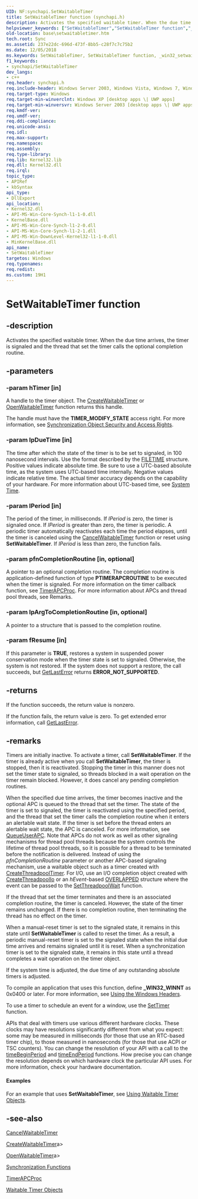 ```yaml
---
UID: NF:synchapi.SetWaitableTimer
title: SetWaitableTimer function (synchapi.h)
description: Activates the specified waitable timer. When the due time arrives, the timer is signaled and the thread that set the timer calls the optional completion routine.helpviewer_keywords: ["SetWaitableTimer","SetWaitableTimer function","_win32_setwaitabletimer","base.setwaitabletimer","synchapi/SetWaitableTimer","winbase/SetWaitableTimer"]
old-location: base\setwaitabletimer.htm
tech.root: Sync
ms.assetid: 237e22dc-696d-473f-8bb5-c28f7c7c75b2
ms.date: 12/05/2018
ms.keywords: SetWaitableTimer, SetWaitableTimer function, _win32_setwaitabletimer, base.setwaitabletimer, synchapi/SetWaitableTimer, winbase/SetWaitableTimer
f1_keywords:
- synchapi/SetWaitableTimer
dev_langs:
- c++
req.header: synchapi.h
req.include-header: Windows Server 2003, Windows Vista, Windows 7, Windows Server 2008  Windows Server 2008 R2, Windows.h
req.target-type: Windows
req.target-min-winverclnt: Windows XP [desktop apps \| UWP apps]
req.target-min-winversvr: Windows Server 2003 [desktop apps \| UWP apps]
req.kmdf-ver: 
req.umdf-ver: 
req.ddi-compliance: 
req.unicode-ansi: 
req.idl: 
req.max-support: 
req.namespace: 
req.assembly: 
req.type-library: 
req.lib: Kernel32.lib
req.dll: Kernel32.dll
req.irql: 
topic_type:
- APIRef
- kbSyntax
api_type:
- DllExport
api_location:
- Kernel32.dll
- API-MS-Win-Core-Synch-l1-1-0.dll
- KernelBase.dll
- API-MS-Win-Core-Synch-l1-2-0.dll
- API-MS-Win-Core-Synch-l1-2-1.dll
- API-MS-Win-DownLevel-Kernel32-l1-1-0.dll
- MinKernelBase.dll
api_name:
- SetWaitableTimer
targetos: Windows
req.typenames: 
req.redist: 
ms.custom: 19H1
---
```


# SetWaitableTimer function


## -description


Activates the specified waitable timer. When the due time arrives, the timer is signaled and the thread that set the timer calls the optional completion routine.


## -parameters




### -param hTimer [in]

A handle to the timer object. The 
<a href="https://docs.microsoft.com/windows/desktop/api/synchapi/nf-synchapi-createwaitabletimerw">CreateWaitableTimer</a> or 
<a href="https://docs.microsoft.com/windows/desktop/api/synchapi/nf-synchapi-openwaitabletimerw">OpenWaitableTimer</a> function returns this handle. 




The handle must have the <b>TIMER_MODIFY_STATE</b> access right. For more information, see 
<a href="https://docs.microsoft.com/windows/desktop/Sync/synchronization-object-security-and-access-rights">Synchronization Object Security and Access Rights</a>.


### -param lpDueTime [in]

The time after which the state of the timer is to be set to signaled, in 100 nanosecond intervals. Use the format described by the 
<a href="https://docs.microsoft.com/windows/desktop/api/minwinbase/ns-minwinbase-filetime">FILETIME</a> structure. Positive values indicate absolute time. Be sure to use a UTC-based absolute time, as the system uses UTC-based time internally. Negative values indicate relative time. The actual timer accuracy depends on the capability of your hardware. For more information about UTC-based time, see 
<a href="https://docs.microsoft.com/windows/desktop/SysInfo/system-time">System Time</a>.


### -param lPeriod [in]

The period of the timer, in milliseconds. If <i>lPeriod</i> is zero, the timer is signaled once. If <i>lPeriod</i> is greater than zero, the timer is periodic. A periodic timer automatically reactivates each time the period elapses, until the timer is canceled using the 
<a href="https://docs.microsoft.com/windows/desktop/api/synchapi/nf-synchapi-cancelwaitabletimer">CancelWaitableTimer</a> function or reset using 
<b>SetWaitableTimer</b>. If <i>lPeriod</i> is less than zero, the function fails.


### -param pfnCompletionRoutine [in, optional]

A pointer to an optional completion routine. The completion routine is application-defined function of type <b>PTIMERAPCROUTINE</b> to be executed when the timer is signaled. For more information on the timer callback function, see 
<a href="https://docs.microsoft.com/windows/desktop/api/synchapi/nc-synchapi-ptimerapcroutine">TimerAPCProc</a>. For more information about APCs and thread pool threads, see Remarks.


### -param lpArgToCompletionRoutine [in, optional]

A pointer to a structure that is passed to the completion routine.


### -param fResume [in]

If this parameter is <b>TRUE</b>, restores a system in suspended power conservation mode when the timer state is set to signaled. Otherwise, the system is not restored. If the system does not support a restore, the call succeeds, but <a href="https://docs.microsoft.com/windows/desktop/api/errhandlingapi/nf-errhandlingapi-getlasterror">GetLastError</a> returns <b>ERROR_NOT_SUPPORTED</b>.


## -returns



If the function succeeds, the return value is nonzero.

If the function fails, the return value is zero. To get extended error information, call 
<a href="https://docs.microsoft.com/windows/desktop/api/errhandlingapi/nf-errhandlingapi-getlasterror">GetLastError</a>.




## -remarks



Timers are initially inactive. To activate a timer, call 
<b>SetWaitableTimer</b>. If the timer is already active when you call 
<b>SetWaitableTimer</b>, the timer is stopped, then it is reactivated. Stopping the timer in this manner does not set the timer state to signaled, so threads blocked in a wait operation on the timer remain blocked. However, it does cancel any pending completion routines.

When the specified due time arrives, the timer becomes inactive and the optional APC is queued to the thread that set the timer. The state of the timer is set to signaled, the timer is reactivated using the specified period, and the thread that set the timer calls the completion routine when it enters an alertable wait state. If the timer is set before the thread enters an alertable wait state, the APC is canceled. For more information, see 
<a href="https://docs.microsoft.com/windows/desktop/api/processthreadsapi/nf-processthreadsapi-queueuserapc">QueueUserAPC</a>. Note that APCs do not work as well as other signaling mechanisms  for thread pool threads because the system controls the lifetime of thread pool threads, so it is possible for a thread to be terminated before the notification is delivered. Instead of using the <i>pfnCompletionRoutine</i> parameter or another APC-based signaling mechanism, use a waitable object such as a timer created with <a href="https://docs.microsoft.com/windows/desktop/api/threadpoolapiset/nf-threadpoolapiset-createthreadpooltimer">CreateThreadpoolTimer</a>. For I/O, use  an I/O completion object created with <a href="https://docs.microsoft.com/windows/desktop/api/threadpoolapiset/nf-threadpoolapiset-createthreadpoolio">CreateThreadpoolIo</a> or an <i>hEvent</i>-based <a href="https://docs.microsoft.com/windows/desktop/api/minwinbase/ns-minwinbase-overlapped">OVERLAPPED</a> structure where the event can be passed to the <a href="https://docs.microsoft.com/windows/desktop/api/threadpoolapiset/nf-threadpoolapiset-setthreadpoolwait">SetThreadpoolWait</a> function.

If the thread that set the timer terminates and there is an associated completion routine, the timer is canceled. However, the state of the timer remains unchanged. If there is no completion routine, then terminating the thread has no effect on the timer.

When a manual-reset timer is set to the signaled state, it remains in this state until 
<b>SetWaitableTimer</b> is called to reset the timer. As a result, a periodic manual-reset timer is set to the signaled state when the initial due time arrives and remains signaled until it is reset. When a synchronization timer is set to the signaled state, it remains in this state until a thread completes a wait operation on the timer object.

If the system time is adjusted, the due time of any outstanding absolute timers is adjusted.

To compile an application that uses this function, define <b>_WIN32_WINNT</b> as 0x0400 or later. For more information, see 
<a href="https://docs.microsoft.com/windows/desktop/WinProg/using-the-windows-headers">Using the Windows Headers</a>.

To use a timer to schedule an event for a window, use the <a href="https://docs.microsoft.com/windows/desktop/api/winuser/nf-winuser-settimer">SetTimer</a> function.

APIs that deal with timers use various different hardware clocks. These clocks may have resolutions significantly different from what you expect: some may be measured in milliseconds (for those that use an RTC-based timer chip), to those measured in nanoseconds (for those that use ACPI or TSC counters). You can change the resolution of your API with a  call to the <a href="https://docs.microsoft.com/windows/desktop/api/timeapi/nf-timeapi-timebeginperiod">timeBeginPeriod</a> and <a href="https://docs.microsoft.com/windows/desktop/api/timeapi/nf-timeapi-timeendperiod">timeEndPeriod</a> functions. How precise you can change the resolution depends on which hardware clock the particular API uses. For more information, check your hardware documentation. 


#### Examples

For an example that uses 
<b>SetWaitableTimer</b>, see 
<a href="https://docs.microsoft.com/windows/desktop/Sync/using-waitable-timer-objects">Using Waitable Timer Objects</a>.


<div class="code"></div>



## -see-also




<a href="https://docs.microsoft.com/windows/desktop/api/synchapi/nf-synchapi-cancelwaitabletimer">CancelWaitableTimer</a>



[CreateWaitableTimer](/windows/win32/api/synchapi/nf-synchapi-createwaitabletimerw)a>



[OpenWaitableTimer](/windows/win32/api/synchapi/nf-synchapi-openwaitabletimerw)a>



<a href="https://docs.microsoft.com/windows/desktop/Sync/synchronization-functions">Synchronization Functions</a>



<a href="https://docs.microsoft.com/windows/desktop/api/synchapi/nc-synchapi-ptimerapcroutine">TimerAPCProc</a>



<a href="https://docs.microsoft.com/windows/desktop/Sync/waitable-timer-objects">Waitable Timer Objects</a>
 

 


